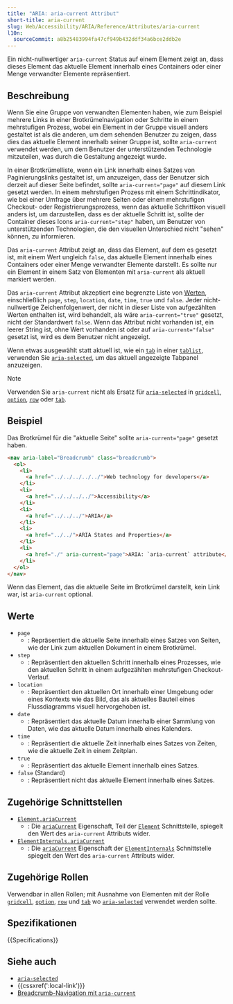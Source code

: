 ```yaml
---
title: "ARIA: aria-current Attribut"
short-title: aria-current
slug: Web/Accessibility/ARIA/Reference/Attributes/aria-current
l10n:
  sourceCommit: a8b25483994fa47cf949b432ddf34a6bce2ddb2e
---
```


Ein nicht-nullwertiger `aria-current` Status auf einem Element zeigt an, dass dieses Element das aktuelle Element innerhalb eines Containers oder einer Menge verwandter Elemente repräsentiert.

## Beschreibung

Wenn Sie eine Gruppe von verwandten Elementen haben, wie zum Beispiel mehrere Links in einer Brotkrümelnavigation oder Schritte in einem mehrstufigen Prozess, wobei ein Element in der Gruppe visuell anders gestaltet ist als die anderen, um dem sehenden Benutzer zu zeigen, dass dies das aktuelle Element innerhalb seiner Gruppe ist, sollte `aria-current` verwendet werden, um dem Benutzer der unterstützenden Technologie mitzuteilen, was durch die Gestaltung angezeigt wurde.

In einer Brotkrümelliste, wenn ein Link innerhalb eines Satzes von Paginierungslinks gestaltet ist, um anzuzeigen, dass der Benutzer sich derzeit auf dieser Seite befindet, sollte `aria-current="page"` auf diesem Link gesetzt werden. In einem mehrstufigen Prozess mit einem Schrittindikator, wie bei einer Umfrage über mehrere Seiten oder einem mehrstufigen Checkout- oder Registrierungsprozess, wenn das aktuelle Schrittikon visuell anders ist, um darzustellen, dass es der aktuelle Schritt ist, sollte der Container dieses Icons `aria-current="step"` haben, um Benutzer von unterstützenden Technologien, die den visuellen Unterschied nicht "sehen" können, zu informieren.

Das `aria-current` Attribut zeigt an, dass das Element, auf dem es gesetzt ist, mit einem Wert ungleich `false`, das aktuelle Element innerhalb eines Containers oder einer Menge verwandter Elemente darstellt. Es sollte nur ein Element in einem Satz von Elementen mit `aria-current` als aktuell markiert werden.

Das `aria-current` Attribut akzeptiert eine begrenzte Liste von [Werten](#werte), einschließlich `page`, `step`, `location`, `date`, `time`, `true` und `false`. Jeder nicht-nullwertige Zeichenfolgenwert, der nicht in dieser Liste von aufgezählten Werten enthalten ist, wird behandelt, als wäre `aria-current="true"` gesetzt, nicht der Standardwert `false`. Wenn das Attribut nicht vorhanden ist, ein leerer String ist, ohne Wert vorhanden ist oder auf `aria-current="false"` gesetzt ist, wird es dem Benutzer nicht angezeigt.

Wenn etwas ausgewählt statt aktuell ist, wie ein [`tab`](/de/docs/Web/Accessibility/ARIA/Reference/Roles/tab_role) in einer [`tablist`](/de/docs/Web/Accessibility/ARIA/Reference/Roles/tablist_role), verwenden Sie [`aria-selected`](/de/docs/Web/Accessibility/ARIA/Reference/Attributes/aria-selected), um das aktuell angezeigte Tabpanel anzuzeigen.

> [!NOTE]
> Verwenden Sie `aria-current` nicht als Ersatz für [`aria-selected`](/de/docs/Web/Accessibility/ARIA/Reference/Attributes/aria-selected) in [`gridcell`](/de/docs/Web/Accessibility/ARIA/Reference/Roles/gridcell_role), [`option`](/de/docs/Web/Accessibility/ARIA/Reference/Roles/option_role), [`row`](/de/docs/Web/Accessibility/ARIA/Reference/Roles/row_role) oder [`tab`](/de/docs/Web/Accessibility/ARIA/Reference/Roles/tab_role).

## Beispiel

Das Brotkrümel für die "aktuelle Seite" sollte `aria-current="page"` gesetzt haben.

```html
<nav aria-label="Breadcrumb" class="breadcrumb">
  <ol>
    <li>
      <a href="../../../../../">Web technology for developers</a>
    </li>
    <li>
      <a href="../../../../">Accessibility</a>
    </li>
    <li>
      <a href="../../../">ARIA</a>
    </li>
    <li>
      <a href="../../">ARIA States and Properties</a>
    </li>
    <li>
      <a href="./" aria-current="page">ARIA: `aria-current` attribute</a>
    </li>
  </ol>
</nav>
```

Wenn das Element, das die aktuelle Seite im Brotkrümel darstellt, kein Link war, ist `aria-current` optional.

## Werte

- `page`
  - : Repräsentiert die aktuelle Seite innerhalb eines Satzes von Seiten, wie der Link zum aktuellen Dokument in einem Brotkrümel.
- `step`
  - : Repräsentiert den aktuellen Schritt innerhalb eines Prozesses, wie den aktuellen Schritt in einem aufgezählten mehrstufigen Checkout-Verlauf.
- `location`
  - : Repräsentiert den aktuellen Ort innerhalb einer Umgebung oder eines Kontexts wie das Bild, das als aktuelles Bauteil eines Flussdiagramms visuell hervorgehoben ist.
- `date`
  - : Repräsentiert das aktuelle Datum innerhalb einer Sammlung von Daten, wie das aktuelle Datum innerhalb eines Kalenders.
- `time`
  - : Repräsentiert die aktuelle Zeit innerhalb eines Satzes von Zeiten, wie die aktuelle Zeit in einem Zeitplan.
- `true`
  - : Repräsentiert das aktuelle Element innerhalb eines Satzes.
- `false` (Standard)
  - : Repräsentiert nicht das aktuelle Element innerhalb eines Satzes.

## Zugehörige Schnittstellen

- [`Element.ariaCurrent`](/de/docs/Web/API/Element/ariaCurrent)
  - : Die [`ariaCurrent`](/de/docs/Web/API/Element/ariaCurrent) Eigenschaft, Teil der [`Element`](/de/docs/Web/API/Element) Schnittstelle, spiegelt den Wert des `aria-current` Attributs wider.
- [`ElementInternals.ariaCurrent`](/de/docs/Web/API/ElementInternals/ariaCurrent)
  - : Die [`ariaCurrent`](/de/docs/Web/API/ElementInternals/ariaCurrent) Eigenschaft der [`ElementInternals`](/de/docs/Web/API/ElementInternals) Schnittstelle spiegelt den Wert des `aria-current` Attributs wider.

## Zugehörige Rollen

Verwendbar in allen Rollen; mit Ausnahme von Elementen mit der Rolle [`gridcell`](/de/docs/Web/Accessibility/ARIA/Reference/Roles/gridcell_role), [`option`](/de/docs/Web/Accessibility/ARIA/Reference/Roles/option_role), [`row`](/de/docs/Web/Accessibility/ARIA/Reference/Roles/row_role) und [`tab`](/de/docs/Web/Accessibility/ARIA/Reference/Roles/tab_role) wo [`aria-selected`](/de/docs/Web/Accessibility/ARIA/Reference/Attributes/aria-selected) verwendet werden sollte.

## Spezifikationen

{{Specifications}}

## Siehe auch

- [`aria-selected`](/de/docs/Web/Accessibility/ARIA/Reference/Attributes/aria-selected)
- {{cssxref(':local-link')}}
- [Breadcrumb-Navigation mit `aria-current`](/de/docs/Web/CSS/How_to/Layout_cookbook/Breadcrumb_navigation)
